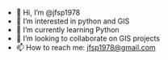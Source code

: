 - 👋 Hi, I’m @jfsp1978
- 👀 I’m interested in python and GIS
- 🌱 I’m currently learning Python
- 💞️ I’m looking to collaborate on GIS projects 
- 📫 How to reach me: jfsp1978@gmail.com

<!---
jfsp1978/jfsp1978 is a ✨ special ✨ repository because its `README.md` (this file) appears on your GitHub profile.
You can click the Preview link to take a look at your changes.
--->
